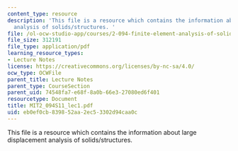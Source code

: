 ```yaml
---
content_type: resource
description: 'This file is a resource which contains the information about large displacement
  analysis of solids/structures. '
file: /ol-ocw-studio-app/courses/2-094-finite-element-analysis-of-solids-and-fluids-ii-spring-2011/eb0ef0cb839852aa2ec53302d94caa0c_MIT2_094S11_lec1.pdf
file_size: 312191
file_type: application/pdf
learning_resource_types:
- Lecture Notes
license: https://creativecommons.org/licenses/by-nc-sa/4.0/
ocw_type: OCWFile
parent_title: Lecture Notes
parent_type: CourseSection
parent_uid: 74548fa7-e68f-8a0b-66e3-27080ed6f401
resourcetype: Document
title: MIT2_094S11_lec1.pdf
uid: eb0ef0cb-8398-52aa-2ec5-3302d94caa0c
---
```

This file is a resource which contains the information about large displacement analysis of solids/structures. 